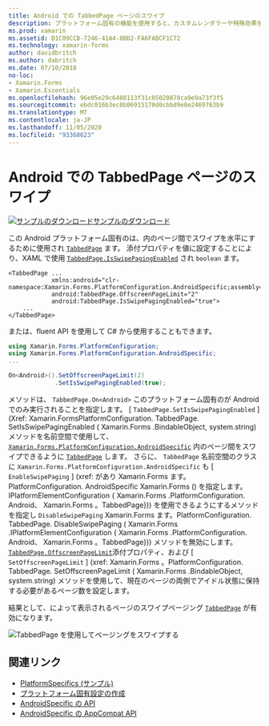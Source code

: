 ```yaml
---
title: Android での TabbedPage ページのスワイプ
description: プラットフォーム固有の機能を使用すると、カスタムレンダラーや特殊効果を実装することなく、特定のプラットフォームでのみ使用できる機能を使用できます。 この記事では、TabbedPage 内のページ間のスワイプジェスチャを使用してスワイプできる、Android プラットフォーム固有のを使用する方法について説明します。
ms.prod: xamarin
ms.assetid: D1C09CCB-7246-41A4-8BD2-FA6FABCF1C72
ms.technology: xamarin-forms
author: davidbritch
ms.author: dabritch
ms.date: 07/10/2018
no-loc:
- Xamarin.Forms
- Xamarin.Essentials
ms.openlocfilehash: 96e05e29c6488113f31c05020870ca9e9a73f3f5
ms.sourcegitcommit: ebdc016b3ec0b06915170d0cbbd9e0e2469763b9
ms.translationtype: MT
ms.contentlocale: ja-JP
ms.lasthandoff: 11/05/2020
ms.locfileid: "93368623"
---
```

# <a name="tabbedpage-page-swiping-on-android"></a>Android での TabbedPage ページのスワイプ

[![サンプルのダウンロード](~/media/shared/download.png)サンプルのダウンロード](/samples/xamarin/xamarin-forms-samples/userinterface-platformspecifics)

この Android プラットフォーム固有のは、内のページ間でスワイプを水平にするために使用され [`TabbedPage`](xref:Xamarin.Forms.TabbedPage) ます。 添付プロパティを値に設定することにより、XAML で使用 [`TabbedPage.IsSwipePagingEnabled`](xref:Xamarin.Forms.PlatformConfiguration.AndroidSpecific.TabbedPage.IsSwipePagingEnabledProperty) され `boolean` ます。

```xaml
<TabbedPage ...
            xmlns:android="clr-namespace:Xamarin.Forms.PlatformConfiguration.AndroidSpecific;assembly=Xamarin.Forms.Core"
            android:TabbedPage.OffscreenPageLimit="2"
            android:TabbedPage.IsSwipePagingEnabled="true">
    ...
</TabbedPage>
```

または、fluent API を使用して C# から使用することもできます。

```csharp
using Xamarin.Forms.PlatformConfiguration;
using Xamarin.Forms.PlatformConfiguration.AndroidSpecific;
...

On<Android>().SetOffscreenPageLimit(2)
             .SetIsSwipePagingEnabled(true);
```

メソッドは、 `TabbedPage.On<Android>` このプラットフォーム固有のが Android でのみ実行されることを指定します。 [ `TabbedPage.SetIsSwipePagingEnabled` ] (Xref: Xamarin.FormsPlatformConfiguration. TabbedPage. SetIsSwipePagingEnabled ( Xamarin.Forms .BindableObject, system.string) メソッドを名前空間で使用して、 [`Xamarin.Forms.PlatformConfiguration.AndroidSpecific`](xref:Xamarin.Forms.PlatformConfiguration.AndroidSpecific) 内のページ間をスワイプできるように [`TabbedPage`](xref:Xamarin.Forms.TabbedPage) します。 さらに、 `TabbedPage` 名前空間のクラスに `Xamarin.Forms.PlatformConfiguration.AndroidSpecific` も [ `EnableSwipePaging` ] (xref: があり Xamarin.Forms ます。PlatformConfiguration. AndroidSpecific Xamarin.Forms () を指定します。IPlatformElementConfiguration { Xamarin.Forms .PlatformConfiguration. Android、 Xamarin.Forms 。TabbedPage})) を使用できるようにするメソッドを指定し `DisableSwipePaging` Xamarin.Forms ます。PlatformConfiguration. TabbedPage. DisableSwipePaging ( Xamarin.Forms .IPlatformElementConfiguration { Xamarin.Forms .PlatformConfiguration. Android、 Xamarin.Forms 。TabbedPage})) メソッドを無効にします。 [`TabbedPage.OffscreenPageLimit`](xref:Xamarin.Forms.PlatformConfiguration.AndroidSpecific.TabbedPage.OffscreenPageLimitProperty)添付プロパティ、および [ `SetOffscreenPageLimit` ] (xref: Xamarin.Forms 。PlatformConfiguration. TabbedPage. SetOffscreenPageLimit ( Xamarin.Forms .BindableObject, system.string) メソッドを使用して、現在のページの両側でアイドル状態に保持する必要があるページ数を設定します。

結果として、によって表示されるページのスワイプページング [`TabbedPage`](xref:Xamarin.Forms.TabbedPage) が有効になります。

![TabbedPage を使用してページングをスワイプする](tabbedpage-page-swiping-images/tabbedpage-swipe.png)

## <a name="related-links"></a>関連リンク

- [PlatformSpecifics (サンプル)](/samples/xamarin/xamarin-forms-samples/userinterface-platformspecifics)
- [プラットフォーム固有設定の作成](~/xamarin-forms/platform/platform-specifics/index.md#creating-platform-specifics)
- [AndroidSpecific の API](xref:Xamarin.Forms.PlatformConfiguration.AndroidSpecific)
- [AndroidSpecific の AppCompat API](xref:Xamarin.Forms.PlatformConfiguration.AndroidSpecific.AppCompat)